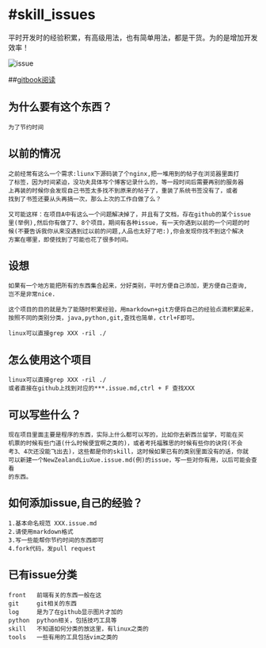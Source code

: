 #skill_issues
====

平时开发时的经验积累，有高级用法，也有简单用法，都是干货。为的是增加开发效率！

![issue](https://raw.github.com/duoduo369/skill_issues/master/logo/issue.png)

##[gitbook阅读](https://duoduo3369.gitbook.io/skill_issues/)

为什么要有这个东西？
---
    为了节约时间

以前的情况
---
    之前经常有这么一个需求:liunx下源码装了个nginx,把一堆用到的帖子在浏览器里面打
    了标签，因为时间紧迫，没功夫具体写个博客记录什么的，等一段时间后需要再别的服务器
    上再装的时候你会发现自己书签太多找不到原来的帖子了，重装了系统书签没有了，或者
    找到了书签还要从头再搞一次，那么上次的工作白做了么？

    又可能这样：在项目A中有这么一个问题解决掉了，并且有了文档，存在github的某个issue
    里(举例),然后你有做了7、8个项目，期间有各种issue，有一天你遇到以前的一个问题的时
    候(不要告诉我你从来没遇到过以前的问题,人品也太好了吧:),你会发现你找不到这个解决
    方案在哪里，即使找到了可能也花了很多时间。

设想
---
    如果有一个地方能把所有的东西集合起来，分好类别，平时方便自己添加，更方便自己查询,
    岂不是非常nice.

    这个项目的目的就是为了能随时积累经验，用markdown+git方便将自己的经验点滴积累起来，
    按照不同的类别分类，java,python,git,查找也简单，ctrl+F即可。

    linux可以直接grep XXX -ril ./

怎么使用这个项目
---
    linux可以直接grep XXX -ril ./
    或者直接在github上找到对应的***.issue.md,ctrl + F 查找XXX

可以写些什么？
---

    现在项目里面主要是程序的东西，实际上什么都可以写的，比如你去新西兰留学，可能在买
    机票的时候有些门道(什么时候便宜啊之类的)，或者考托福雅思的时候有些你的诀窍(不会
    考3、4次还没能飞出去)，这些都是你的skill，这时候如果已有的类别里面没有的话，你就
    可以新建一个NewZealandLiuXue.issue.md(例)的issue，写一些对你有用，以后可能会查看
    的东西。

如何添加issue,自己的经验？
---

    1.基本命名规范 XXX.issue.md
    2.请使用markdown格式
    3.写一些能帮你节约时间的东西即可
    4.fork代码，发pull request

已有issue分类
---

    front   前端有关的东西一般在这
    git     git相关的东西
    log     是为了在github显示图片才加的
    python  python相关，包括技巧工具等
    skill   不知道如何分类的放这里，有linux之类的
    tools   一些有用的工具包括vim之类的

[gitbook]: http://duoduo369.github.io/skill_issues/

